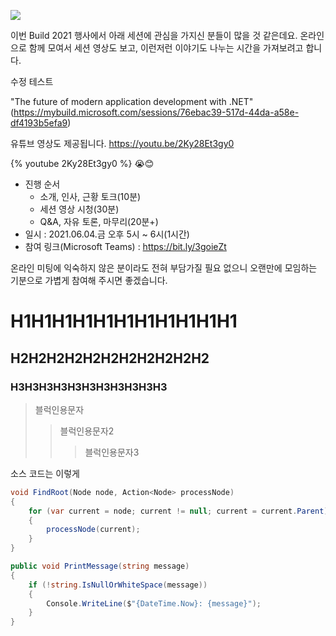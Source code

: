 <!-- ---
title: MVP Microsoft Build Watch Party (ASP.NET Korea)
date: 2021-06-04 01:14:30
tags: [MSBuild, MicsoroftBuildWatchParty, MVP, MicrosoftBuild]
# categories: [새소식]
thumbnail: https://avatars.githubusercontent.com/u/8849362?v=4
--- -->

![](/images/microsoft-build-watch-party-2021/01.png)

이번 Build 2021 행사에서 아래 세션에 관심을 가지신 분들이 많을 것 같은데요.
온라인으로 함께 모여서 세션 영상도 보고, 이런저런 이야기도 나누는 시간을 가져보려고 합니다.

수정 테스트

"The future of modern application development with .NET"
(https://mybuild.microsoft.com/sessions/76ebac39-517d-44da-a58e-df4193b5efa9)

유튜브 영상도 제공됩니다.
https://youtu.be/2Ky28Et3gy0

{% youtube 2Ky28Et3gy0 %}
😭😊
<br>

- 진행 순서
  - 소개, 인사, 근황 토크(10분)
  - 세션 영상 시청(30분)
  - Q&A, 자유 토론, 마무리(20분+)
- 일시 : 2021.06.04.금 오후 5시 ~ 6시(1시간)
- 참여 링크(Microsoft Teams) : https://bit.ly/3goieZt

온라인 미팅에 익숙하지 않은 분이라도 전혀 부담가질 필요 없으니 오랜만에 모임하는 기분으로 가볍게 참여해 주시면 좋겠습니다.

# H1H1H1H1H1H1H1H1H1H1H1

## H2H2H2H2H2H2H2H2H2H2H2

### H3H3H3H3H3H3H3H3H3H3H3

> 블럭인용문자
>
> > 블럭인용문자2
> >
> > > 블럭인용문자3

소스 코드는 이렇게

```c#
void FindRoot(Node node, Action<Node> processNode)
{
    for (var current = node; current != null; current = current.Parent)
    {
        processNode(current);
    }
}

public void PrintMessage(string message)
{
    if (!string.IsNullOrWhiteSpace(message))
    {
        Console.WriteLine($"{DateTime.Now}: {message}");
    }
}
```
